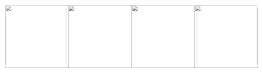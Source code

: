 <p align="center" style="display:flex; justify-content:center; align-item:center; object-fit:cover;">
  <img src="https://github.com/user-attachments/assets/d86da1f3-674b-42b7-9409-78a64a3c296d" width="200" height="200" />
  <img src="https://github.com/user-attachments/assets/7068b482-df43-4e1d-96e6-88f57fc40f3a" width="200" height="200" />
  <img src="https://github.com/user-attachments/assets/8dbcad31-d5c8-44ea-a051-a52084be0553" width="200" height="200" />
  <img src="https://github.com/user-attachments/assets/797e7902-aee4-4891-bd09-8b8e6ee2decf" width="200" height="200" />
</p>

